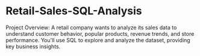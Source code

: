 # Retail-Sales-SQL-Analysis
Project Overview: A retail company wants to analyze its sales data to understand customer behavior, popular products, revenue trends, and store performance. You'll use SQL to explore and analyze the dataset, providing key business insights.
